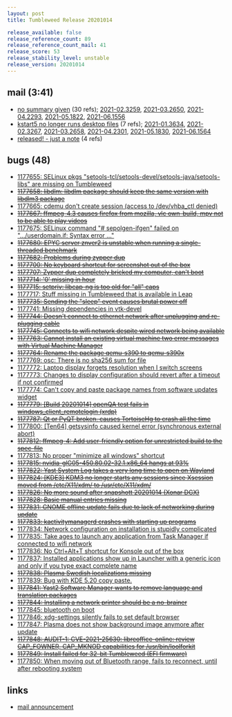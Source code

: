```yaml
---
layout: post
title: Tumbleweed Release 20201014

release_available: false
release_reference_count: 89
release_reference_count_mail: 41
release_score: 53
release_stability_level: unstable
release_version: 20201014
---
```


## mail (3:41)

- [no summary given](https://lists.opensuse.org/archives/list/factory@lists.opensuse.org/thread/LECHSCXFN7HKRCBURSAA5ZD7YSMYMENX) (30 refs); [2021-02.3259](https://lists.opensuse.org/archives/list/factory@lists.opensuse.org/thread/LECHSCXFN7HKRCBURSAA5ZD7YSMYMENX), [2021-03.2650](https://lists.opensuse.org/archives/list/factory@lists.opensuse.org/thread/LECHSCXFN7HKRCBURSAA5ZD7YSMYMENX), [2021-04.2293](https://lists.opensuse.org/archives/list/factory@lists.opensuse.org/thread/LECHSCXFN7HKRCBURSAA5ZD7YSMYMENX), [2021-05.1822](https://lists.opensuse.org/archives/list/factory@lists.opensuse.org/thread/LECHSCXFN7HKRCBURSAA5ZD7YSMYMENX), [2021-06.1556](https://lists.opensuse.org/archives/list/factory@lists.opensuse.org/thread/LECHSCXFN7HKRCBURSAA5ZD7YSMYMENX)
- [kstart5 no longer runs desktop files](https://lists.opensuse.org/opensuse-factory/2020-10/msg00135.html) (7 refs); [2021-01.3634](https://lists.opensuse.org/archives/list/factory@lists.opensuse.org/thread/W2MNGFTCN6WHGQDGXZ264JQE4OYTDIFU), [2021-02.3267](https://lists.opensuse.org/archives/list/factory@lists.opensuse.org/thread/W2MNGFTCN6WHGQDGXZ264JQE4OYTDIFU), [2021-03.2658](https://lists.opensuse.org/archives/list/factory@lists.opensuse.org/thread/W2MNGFTCN6WHGQDGXZ264JQE4OYTDIFU), [2021-04.2301](https://lists.opensuse.org/archives/list/factory@lists.opensuse.org/thread/W2MNGFTCN6WHGQDGXZ264JQE4OYTDIFU), [2021-05.1830](https://lists.opensuse.org/archives/list/factory@lists.opensuse.org/thread/W2MNGFTCN6WHGQDGXZ264JQE4OYTDIFU), [2021-06.1564](https://lists.opensuse.org/archives/list/factory@lists.opensuse.org/thread/W2MNGFTCN6WHGQDGXZ264JQE4OYTDIFU)
- [released! - just a note](https://lists.opensuse.org/opensuse-factory/2020-10/msg00155.html) (4 refs)

## bugs (48)

<!--more-->

- [1177655: SELinux pkgs "setools-tcl/setools-devel/setools-java/setools-libs" are missing on Tumbleweed](https://bugzilla.opensuse.org/show_bug.cgi?id=1177655)
- ~~[1177658: libdlm: libdlm package should keep the same version with libdlm3 package](https://bugzilla.opensuse.org/show_bug.cgi?id=1177658)~~
- [1177665: cdemu don't create session (access to /dev/vhba_ctl denied)](https://bugzilla.opensuse.org/show_bug.cgi?id=1177665)
- ~~[1177667: ffmpeg-4.3 causes firefox from mozilla, vlc own-build, mpv not to be able to play videos](https://bugzilla.opensuse.org/show_bug.cgi?id=1177667)~~
- [1177675: SELinux command "# sepolgen-ifgen" failed on ".../userdomain.if: Syntax error ..."](https://bugzilla.opensuse.org/show_bug.cgi?id=1177675)
- ~~[1177680: EPYC server znver2 is unstable when running a single-threaded benchmark](https://bugzilla.opensuse.org/show_bug.cgi?id=1177680)~~
- ~~[1177682: Problems during zypper dup](https://bugzilla.opensuse.org/show_bug.cgi?id=1177682)~~
- ~~[1177700: No keyboard shortcut for screenshot out of the box](https://bugzilla.opensuse.org/show_bug.cgi?id=1177700)~~
- ~~[1177707: Zypper dup completely bricked my computer, can't boot](https://bugzilla.opensuse.org/show_bug.cgi?id=1177707)~~
- ~~[1177714: '0' missing in hour](https://bugzilla.opensuse.org/show_bug.cgi?id=1177714)~~
- ~~[1177715: setpriv: libcap-ng is too old for "all" caps](https://bugzilla.opensuse.org/show_bug.cgi?id=1177715)~~
- [1177717: Stuff missing in Tumbleweed that is available in Leap](https://bugzilla.opensuse.org/show_bug.cgi?id=1177717)
- ~~[1177735: Sending the "sleep" event causes brutal power off](https://bugzilla.opensuse.org/show_bug.cgi?id=1177735)~~
- [1177741: Missing dependencies in vtk-devel](https://bugzilla.opensuse.org/show_bug.cgi?id=1177741)
- ~~[1177744: Doesn't connect to ethernet network after unplugging and re-plugging cable](https://bugzilla.opensuse.org/show_bug.cgi?id=1177744)~~
- ~~[1177745: Connects to wifi network despite wired network being available](https://bugzilla.opensuse.org/show_bug.cgi?id=1177745)~~
- ~~[1177763: Cannot install an existing virtual machine two error messages with Virtual Machine Manager](https://bugzilla.opensuse.org/show_bug.cgi?id=1177763)~~
- ~~[1177764: Rename the package qemu-s390 to qemu-s390x](https://bugzilla.opensuse.org/show_bug.cgi?id=1177764)~~
- [1177769: osc: There is no sha256 sum for file](https://bugzilla.opensuse.org/show_bug.cgi?id=1177769)
- [1177772: Laptop display forgets resolution when I switch screens](https://bugzilla.opensuse.org/show_bug.cgi?id=1177772)
- [1177773: Changes to display configuration should revert after a timeout if not confirmed](https://bugzilla.opensuse.org/show_bug.cgi?id=1177773)
- [1177774: Can't copy and paste package names from software updates widget](https://bugzilla.opensuse.org/show_bug.cgi?id=1177774)
- ~~[1177779: \[Build 20201014\] openQA test fails in windows_client_remotelogin (xrdp)](https://bugzilla.opensuse.org/show_bug.cgi?id=1177779)~~
- ~~[1177787: Qt or PyQT broken, causes TortoiseHg to crash all the time](https://bugzilla.opensuse.org/show_bug.cgi?id=1177787)~~
- [1177800: \[Ten64\] getsysinfo caused kernel error (synchronous external abort)](https://bugzilla.opensuse.org/show_bug.cgi?id=1177800)
- ~~[1177812: ffmpeg-4: Add user-friendly option for unrestricted build to the spec-file](https://bugzilla.opensuse.org/show_bug.cgi?id=1177812)~~
- [1177813: No proper "minimize all windows" shortcut](https://bugzilla.opensuse.org/show_bug.cgi?id=1177813)
- ~~[1177815: nvidia-glG05-450.80.02-32.1.x86_64 hangs at 93%](https://bugzilla.opensuse.org/show_bug.cgi?id=1177815)~~
- ~~[1177822: Yast  System Log takes a very long time to open on Wayland](https://bugzilla.opensuse.org/show_bug.cgi?id=1177822)~~
- ~~[1177824: \[KDE3\] KDM3 no longer starts any sessions since Xsession moved from /etc/X11/xdm/ to /usr/etc/X11/xdm/](https://bugzilla.opensuse.org/show_bug.cgi?id=1177824)~~
- ~~[1177826: No more sound after snapshott 20201014  (Xonar DGX)](https://bugzilla.opensuse.org/show_bug.cgi?id=1177826)~~
- ~~[1177828: Basic manual entries missing](https://bugzilla.opensuse.org/show_bug.cgi?id=1177828)~~
- ~~[1177831: GNOME offline update fails due to lack of networking during update](https://bugzilla.opensuse.org/show_bug.cgi?id=1177831)~~
- ~~[1177833: kactivitymanagerd crashes with starting up programs](https://bugzilla.opensuse.org/show_bug.cgi?id=1177833)~~
- [1177834: Network configuration on installation is stupidly complicated](https://bugzilla.opensuse.org/show_bug.cgi?id=1177834)
- [1177835: Take ages to launch any application from Task Manager if connected to wifi network](https://bugzilla.opensuse.org/show_bug.cgi?id=1177835)
- [1177836: No Ctrl+Alt+T shortcut for Konsole out of the box](https://bugzilla.opensuse.org/show_bug.cgi?id=1177836)
- [1177837: Installed applications show up in Launcher with a generic icon and only if you type exact complete name](https://bugzilla.opensuse.org/show_bug.cgi?id=1177837)
- ~~[1177838: Plasma Swedish localizations missing](https://bugzilla.opensuse.org/show_bug.cgi?id=1177838)~~
- [1177839: Bug with KDE 5.20 copy paste.](https://bugzilla.opensuse.org/show_bug.cgi?id=1177839)
- ~~[1177841: Yast2 Software Manager wants to remove language and translation packages](https://bugzilla.opensuse.org/show_bug.cgi?id=1177841)~~
- ~~[1177844: Installing a network printer should be a no-brainer](https://bugzilla.opensuse.org/show_bug.cgi?id=1177844)~~
- [1177845: bluetooth on boot](https://bugzilla.opensuse.org/show_bug.cgi?id=1177845)
- [1177846: xdg-settings silently fails to set default browser](https://bugzilla.opensuse.org/show_bug.cgi?id=1177846)
- [1177847: Plasma does not show background image anymore after update](https://bugzilla.opensuse.org/show_bug.cgi?id=1177847)
- ~~[1177848: AUDIT-1: CVE-2021-25630: libreoffice-online: review CAP_FOWNER, CAP_MKNOD capabilities for /usr/bin/loolforkit](https://bugzilla.opensuse.org/show_bug.cgi?id=1177848)~~
- ~~[1177849: Install failed for 32-bit Tumbleweed (EFI firmware)](https://bugzilla.opensuse.org/show_bug.cgi?id=1177849)~~
- [1177850: When moving out of Bluetooth range, fails to reconnect, until after rebooting system](https://bugzilla.opensuse.org/show_bug.cgi?id=1177850)



## links

- [mail announcement](https://lists.opensuse.org/archives/list/factory@lists.opensuse.org/thread/LECHSCXFN7HKRCBURSAA5ZD7YSMYMENX)
